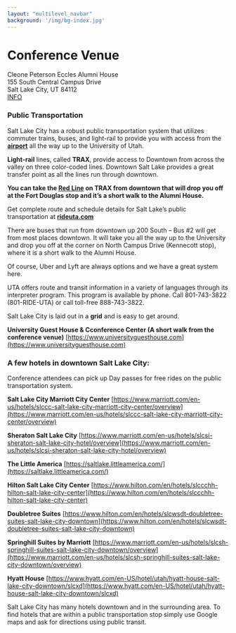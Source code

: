 ```yaml
---
layout: "multilevel_navbar"
background: '/img/bg-index.jpg'
---
```


# **Conference Venue**
Cleone Peterson Eccles Alumni House <br>
155 South Central Campus Drive <br>
Salt Lake City, UT 84112 <br>
[INFO](https://ecclesalumnihouse.utah.edu/)


### **Public Transportation**

Salt Lake City has a robust public transportation system that  utilizes commuter trains, buses, and light-rail to provide you with  access from the [**airport**](https://www.visitsaltlake.com/plan-your-visit/transportation/airports-airlines/) all the way up to the University of Utah.

**Light-rail** lines, called **TRAX**,  provide access to Downtown from across the valley on three color-coded  lines. Downtown Salt Lake provides a great transfer point as all the  lines run through downtown.

**You can take the [Red Line](https://www.rideuta.com/Rider-Tools/Schedules-and-Maps/703-Red-Line) on TRAX from downtown that will  drop you off at the Fort Douglas stop and it’s a short walk to the  Alumni House.**


Get complete route and schedule details for Salt Lake’s public transportation at [**rideuta.com**](http://www.rideuta.com/) 

There are buses that run from downtown up 200 South – Bus #2 will get from most places downtown. It will take you all the way up to the  University and drop you off at the corner on North Campus Drive  (Kennecott stop), where it is a short walk to the Alumni House.

Of course, Uber and Lyft are always options and we have a great system here.

UTA offers route and transit information in a variety of languages through its interpreter program. This program is available by phone.  Call 801-743-3822 (801-RIDE-UTA) or call toll-free 888-743-3822.

Salt Lake City is laid out in a **grid** and is easy to get around.


**University Guest House & Cconference Center (A short walk from the conference venue)**
[https://www.universityguesthouse.com](https://www.universityguesthouse.com)

### **A few hotels in downtown Salt Lake City:**
Conference attendees can pick up Day passes for free rides on the public transportation system.

**Salt Lake City Marriott City Center**
[https://www.marriott.com/en-us/hotels/slccc-salt-lake-city-marriott-city-center/overview](https://www.marriott.com/en-us/hotels/slccc-salt-lake-city-marriott-city-center/overview)

**Sheraton Salt Lake City**
[https://www.marriott.com/en-us/hotels/slcsi-sheraton-salt-lake-city-hotel/overview](https://www.marriott.com/en-us/hotels/slcsi-sheraton-salt-lake-city-hotel/overview)

**The Little America**
[https://saltlake.littleamerica.com/](https://saltlake.littleamerica.com/)

**Hilton Salt Lake City Center**
[https://www.hilton.com/en/hotels/slccchh-hilton-salt-lake-city-center](https://www.hilton.com/en/hotels/slccchh-hilton-salt-lake-city-center)

**Doubletree Suites**
[https://www.hilton.com/en/hotels/slcwsdt-doubletree-suites-salt-lake-city-downtown](https://www.hilton.com/en/hotels/slcwsdt-doubletree-suites-salt-lake-city-downtown)

**Springhill Suites by Marriott**
[https://www.marriott.com/en-us/hotels/slcsh-springhill-suites-salt-lake-city-downtown/overview](https://www.marriott.com/en-us/hotels/slcsh-springhill-suites-salt-lake-city-downtown/overview)

**Hyatt House**
[https://www.hyatt.com/en-US/hotel/utah/hyatt-house-salt-lake-city-downtown/slcxd](https://www.hyatt.com/en-US/hotel/utah/hyatt-house-salt-lake-city-downtown/slcxd)

Salt Lake City has many hotels downtown and in the surrounding area.  To find hotels that are within a public transportation stop simply use Google maps and ask for directions using public transit.



